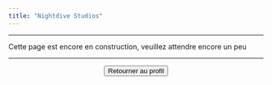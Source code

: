 ```yaml
---
title: "Nightdive Studios"
---
```


***
Cette page est encore en construction, veuillez attendre encore un peu
***

<div align="center"><button onclick="window.location.href='https://vhascoet-pro.github.io/portfolio-bts.github.io/about';">Retourner au profil</button>
